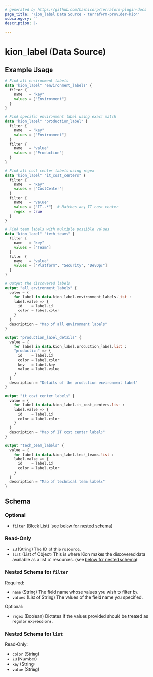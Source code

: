 ```yaml
---
# generated by https://github.com/hashicorp/terraform-plugin-docs
page_title: "kion_label Data Source - terraform-provider-kion"
subcategory: ""
description: |-
  
---
```


# kion_label (Data Source)



## Example Usage

```terraform
# Find all environment labels
data "kion_label" "environment_labels" {
  filter {
    name   = "key"
    values = ["Environment"]
  }
}

# Find specific environment label using exact match
data "kion_label" "production_label" {
  filter {
    name   = "key"
    values = ["Environment"]
  }
  filter {
    name   = "value"
    values = ["Production"]
  }
}

# Find all cost center labels using regex
data "kion_label" "it_cost_centers" {
  filter {
    name   = "key"
    values = ["CostCenter"]
  }
  filter {
    name   = "value"
    values = ["IT-.*"]  # Matches any IT cost center
    regex  = true
  }
}

# Find team labels with multiple possible values
data "kion_label" "tech_teams" {
  filter {
    name   = "key"
    values = ["Team"]
  }
  filter {
    name   = "value"
    values = ["Platform", "Security", "DevOps"]
  }
}

# Output the discovered labels
output "all_environment_labels" {
  value = {
    for label in data.kion_label.environment_labels.list :
    label.value => {
      id    = label.id
      color = label.color
    }
  }
  description = "Map of all environment labels"
}

output "production_label_details" {
  value = {
    for label in data.kion_label.production_label.list :
    "production" => {
      id    = label.id
      color = label.color
      key   = label.key
      value = label.value
    }
  }
  description = "Details of the production environment label"
}

output "it_cost_center_labels" {
  value = {
    for label in data.kion_label.it_cost_centers.list :
    label.value => {
      id    = label.id
      color = label.color
    }
  }
  description = "Map of IT cost center labels"
}

output "tech_team_labels" {
  value = {
    for label in data.kion_label.tech_teams.list :
    label.value => {
      id    = label.id
      color = label.color
    }
  }
  description = "Map of technical team labels"
}
```

<!-- schema generated by tfplugindocs -->
## Schema

### Optional

- `filter` (Block List) (see [below for nested schema](#nestedblock--filter))

### Read-Only

- `id` (String) The ID of this resource.
- `list` (List of Object) This is where Kion makes the discovered data available as a list of resources. (see [below for nested schema](#nestedatt--list))

<a id="nestedblock--filter"></a>
### Nested Schema for `filter`

Required:

- `name` (String) The field name whose values you wish to filter by.
- `values` (List of String) The values of the field name you specified.

Optional:

- `regex` (Boolean) Dictates if the values provided should be treated as regular expressions.


<a id="nestedatt--list"></a>
### Nested Schema for `list`

Read-Only:

- `color` (String)
- `id` (Number)
- `key` (String)
- `value` (String)
